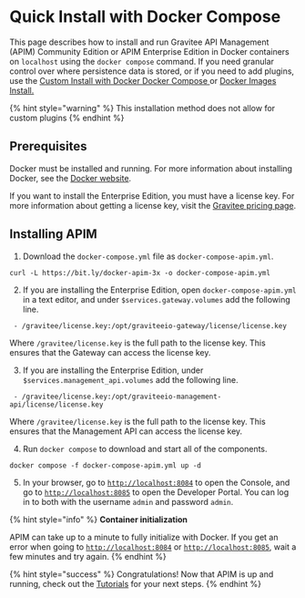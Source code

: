 # Quick Install with Docker Compose

This page describes how to install and run Gravitee API Management (APIM) Community Edition or APIM Enterprise Edition in Docker containers on `localhost` using the `docker compose` command. If you need granular control over where persistence data is stored, or if you need to add plugins, use the [Custom Install with Docker Docker Compose ](custom-install-with-docker-compose.md)or [Docker Images Install.](docker-images-install.md)

{% hint style="warning" %}
This installation method does not allow for custom plugins
{% endhint %}

## Prerequisites

Docker must be installed and running. For more information about installing Docker, see the [Docker website](https://www.docker.com/).

If you want to install the Enterprise Edition, you must have a license key. For more information about getting a license key, visit the [Gravitee pricing page](https://www.gravitee.io/pricing).

## Installing APIM

1. Download the `docker-compose.yml` file as `docker-compose-apim.yml`.

```
curl -L https://bit.ly/docker-apim-3x -o docker-compose-apim.yml
```

2. If you are installing the Enterprise Edition, open `docker-compose-apim.yml` in a text editor, and under `$services.gateway.volumes` add the following line.

```
 - /gravitee/license.key:/opt/graviteeio-gateway/license/license.key
```

Where `/gravitee/license.key` is the full path to the license key. This ensures that the Gateway can access the license key.

3. If you are installing the Enterprise Edition, under `$services.management_api.volumes` add the following line.

```
 - /gravitee/license.key:/opt/graviteeio-management-api/license/license.key
```

Where `/gravitee/license.key` is the full path to the license key. This ensures that the Management API can access the license key.

4. Run `docker compose` to download and start all of the components.

```
docker compose -f docker-compose-apim.yml up -d
```

5. In your browser, go to [`http://localhost:8084`](http://localhost:8084/) to open the Console, and go to [`http://localhost:8085`](http://localhost:8085/) to open the Developer Portal. You can log in to both with the username `admin` and password `admin`.

{% hint style="info" %}
**Container initialization**

APIM can take up to a minute to fully initialize with Docker. If you get an error when going to [`http://localhost:8084`](http://localhost:8084/) or [`http://localhost:8085`](http://localhost:8085/), wait a few minutes and try again.
{% endhint %}

{% hint style="success" %}
Congratulations! Now that APIM is up and running, check out the [Tutorials](../../tutorials/) for your next steps.
{% endhint %}
